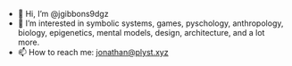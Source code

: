- 👋 Hi, I’m @jgibbons9dgz
- 👀 I’m interested in symbolic systems, games, pyschology, anthropology, biology, epigenetics, mental models, design, architecture, and a lot more.
- 📫 How to reach me: jonathan@plyst.xyz

<!---
jgibbons9dgz/jgibbons9dgz is a ✨ special ✨ repository because its `README.md` (this file) appears on your GitHub profile.
You can click the Preview link to take a look at your changes.
--->
